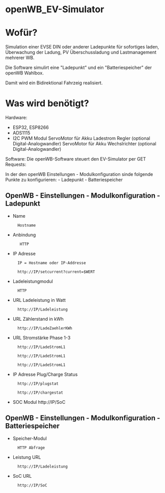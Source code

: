 # openWB_EV-Simulator


# Wofür?
Simulation einer EVSE DIN oder anderer Ladepunkte für sofortiges laden, Überwachung der Ladung, PV Überschussladung und Lastmanagement mehrerer WB.

Die Software simulirt eine "Ladepunkt" und ein "Batteriespeicher" der openWB Wahlbox.

Damit wird ein Bidirektional Fahrzeig realisiert. 



# Was wird benötigt?
Hardware:

- ESP32, ESP8266
- ADS1115
- I2C PWM Modul
    ServoMotor für Akku Ladestrom Regler (optional Digital-Analogwandler)
    ServoMotor für Akku Wechslrichter   (optional Digital-Analogwandler)

Software:
Die openWB-Software steuert den EV-Simulator per GET Requests:

In der den openWB Einstellungen - Modulkonfiguration sinde folgende Punkte zu konfigurieren:
    - Ladepunkt
    - Batteriespeicher






## OpenWB - Einstellungen - Modulkonfiguration - Ladepunkt


- Name
    
        Hostname

- Anbindung

         HTTP

- IP Adresse
    
        IP = Hostname oder IP-Addresse
    
        http://IP/setcurrent?current=$WERT
    

- Ladeleistungmodul 
        
        HTTP

- URL Ladeleistung in Watt    

        http://IP/Ladeleistung


- URL Zählerstand in kWh       

        http://IP/LadeZaehlerKWh


- URL Stromstärke Phase 1-3

        http://IP/LadeStromL1

        http://IP/LadeStromL1

        http://IP/LadeStromL1


- IP Adresse Plug/Charge Status

        http://IP/plugstat

        http://IP/chargestat


- SOC Modul
        http://IP/SoC
  
  
  

## OpenWB - Einstellungen - Modulkonfiguration - Batteriespeicher


- Speicher-Modul
    
        HTTP Abfrage
    
- Leistung URL

        http://IP/Ladeleistung

- SoC URL
  
        http://IP/SoC







